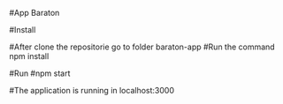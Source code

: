 #App Baraton

#Install

  #After clone the repositorie go to folder baraton-app
  #Run the command npm install

#Run 
  #npm start

#The application is running in localhost:3000